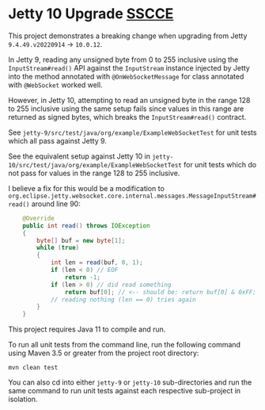 # Jetty 10 Upgrade [SSCCE](http://sscce.org/)

This project demonstrates a breaking change when upgrading from Jetty `9.4.49.v20220914` -> `10.0.12`.

In Jetty 9, reading any unsigned byte from 0 to 255 inclusive using the `InputStream#read()` API against the `InputStream` instance injected by Jetty into the method annotated with `@OnWebSocketMessage` for class annotated with `@WebSocket` worked well.

However, in Jetty 10, attempting to read an unsigned byte in the range 128 to 255 inclusive using the same setup fails since values in this range are returned as signed bytes, which breaks the `InputStream#read()` contract.

See `jetty-9/src/test/java/org/example/ExampleWebSocketTest` for unit tests which all pass against Jetty 9.

See the equivalent setup against Jetty 10 in `jetty-10/src/test/java/org/example/ExampleWebSocketTest` for unit tests which do not pass for values in the range 128 to 255 inclusive.

I believe a fix for this would be a modification to `org.eclipse.jetty.websocket.core.internal.messages.MessageInputStream#read()` around line 90:

```java
    @Override
    public int read() throws IOException
    {
        byte[] buf = new byte[1];
        while (true)
        {
            int len = read(buf, 0, 1);
            if (len < 0) // EOF
                return -1;
            if (len > 0) // did read something
                return buf[0]; // <-- should be: return buf[0] & 0xFF; 
            // reading nothing (len == 0) tries again
        }
    }
```

This project requires Java 11 to compile and run.

To run all unit tests from the command line, run the following command using Maven 3.5 or greater from the project root directory:

`mvn clean test`

You can also cd into either `jetty-9` or `jetty-10` sub-directories and run the same command to run unit tests against each respective sub-project in isolation.